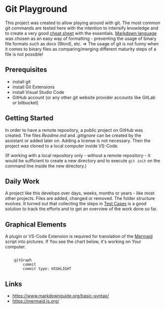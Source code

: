 # Git Playground

This project was created to allow playing around with git.
The most common git commands are tested here with the intention to intensify knowledge and to create a very good [cheat sheet](./git_cheat_sheet.md) with the essentials.
[Markdown language](https://www.markdownguide.org/basic-syntax/) was chosen as an easy way of formatting - preventing the usage of binary file formats such as docx (Word), etc. => The usage of git is not funny when it comes to binary files as comparing/merging different maturity steps of a file is not possible!

## Prerequisites

- install git
- install Git Extensions
- install Visual Studio Code
- GitHub account (or any other git website provider accounts like GitLab or bitbucket)

## Getting Started

In order to have a remote repository, a public project on GitHub was created.
The files *Readme.md* and *.gitignore* can be created by the assistant or added later on.
Adding a license is not necessary.
Then the project was cloned to a local computer inside VS-Code.

(If working with a local repository only - without a remote repository - it would be sufficient to create a new directory and to execute `git init` on the command line inside the new directory.)

## Daily Work

A project like this develops over days, weeks, months or years - like most other projects.
Files are added, changed or removed. The folder structure evolves.
It turned out that collecting the steps in [Test Cases](TestCases.md) is a good solution to track the efforts and to get an overview of the work done so far.

## Graphical Elements

A plugin or VS-Code Extension is required for translation of the [Mermaid](https://mermaid.js.org/) script into pictures.
If You see the chart below, it's working on Your computer.

```mermaid

    gitGraph
        commit
        commit type: HIGHLIGHT
```

## Links
- https://www.markdownguide.org/basic-syntax/
- https://mermaid.js.org/

